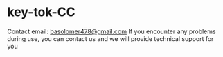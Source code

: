 # key-tok-CC
Contact email: basolomer478@gmail.com If you encounter any problems during use, you can contact us and we will provide technical support for you
